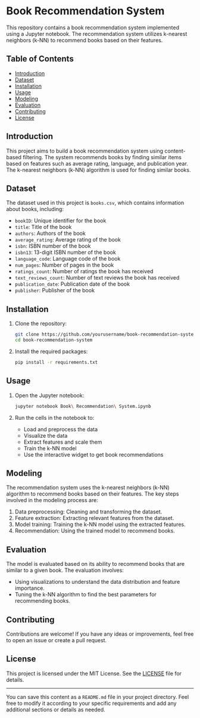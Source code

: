 

# Book Recommendation System

This repository contains a book recommendation system implemented using a Jupyter notebook. The recommendation system utilizes k-nearest neighbors (k-NN) to recommend books based on their features.

## Table of Contents
- [Introduction](#introduction)
- [Dataset](#dataset)
- [Installation](#installation)
- [Usage](#usage)
- [Modeling](#modeling)
- [Evaluation](#evaluation)
- [Contributing](#contributing)
- [License](#license)

## Introduction

This project aims to build a book recommendation system using content-based filtering. The system recommends books by finding similar items based on features such as average rating, language, and publication year. The k-nearest neighbors (k-NN) algorithm is used for finding similar books.

## Dataset

The dataset used in this project is `books.csv`, which contains information about books, including:
- `bookID`: Unique identifier for the book
- `title`: Title of the book
- `authors`: Authors of the book
- `average_rating`: Average rating of the book
- `isbn`: ISBN number of the book
- `isbn13`: 13-digit ISBN number of the book
- `language_code`: Language code of the book
- `num_pages`: Number of pages in the book
- `ratings_count`: Number of ratings the book has received
- `text_reviews_count`: Number of text reviews the book has received
- `publication_date`: Publication date of the book
- `publisher`: Publisher of the book

## Installation

1. Clone the repository:
   ```bash
   git clone https://github.com/yourusername/book-recommendation-system.git
   cd book-recommendation-system
   ```

2. Install the required packages:
   ```bash
   pip install -r requirements.txt
   ```

## Usage

1. Open the Jupyter notebook:
   ```bash
   jupyter notebook Book\ Recommendation\ System.ipynb
   ```

2. Run the cells in the notebook to:
   - Load and preprocess the data
   - Visualize the data
   - Extract features and scale them
   - Train the k-NN model
   - Use the interactive widget to get book recommendations

## Modeling

The recommendation system uses the k-nearest neighbors (k-NN) algorithm to recommend books based on their features. The key steps involved in the modeling process are:
1. Data preprocessing: Cleaning and transforming the dataset.
2. Feature extraction: Extracting relevant features from the dataset.
3. Model training: Training the k-NN model using the extracted features.
4. Recommendation: Using the trained model to recommend books.

## Evaluation

The model is evaluated based on its ability to recommend books that are similar to a given book. The evaluation involves:
- Using visualizations to understand the data distribution and feature importance.
- Tuning the k-NN algorithm to find the best parameters for recommending books.

## Contributing

Contributions are welcome! If you have any ideas or improvements, feel free to open an issue or create a pull request.

## License

This project is licensed under the MIT License. See the [LICENSE](LICENSE) file for details.

---

You can save this content as a `README.md` file in your project directory. Feel free to modify it according to your specific requirements and add any additional sections or details as needed.
